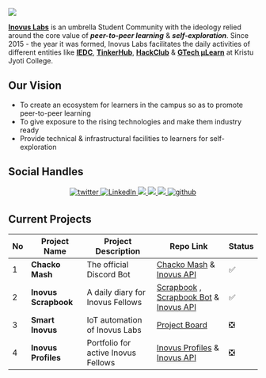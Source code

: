 ![](https://user-images.githubusercontent.com/44474792/187961960-ae728077-6fb4-4e40-b074-aa6fabb396ee.jpg)

[**Inovus Labs**](https://inovuslabs.org/) is an umbrella Student Community with the ideology relied around the core value of **_peer-to-peer learning_** & **_self-exploration_**. Since 2015 - the year it was formed, Inovus Labs facilitates the daily activities of different entities like [**IEDC**](https://iedc.startupmission.in/), [**TinkerHub**](https://tinkerhub.org/), [**HackClub**](https://kjcmt.hackclub.com/) & [**GTech µLearn**](https://mulearn.org/) at Kristu Jyoti College.

## Our Vision

- To create an ecosystem for learners in the campus so as to promote peer-to-peer learning
- To give exposure to the rising technologies and make them industry ready
- Provide technical & infrastructural facilities to learners for self-exploration

## Social Handles

<p align="center">
    <a href="https://twitter.com/InovusLabs" target="_blank">
        <img src=https://img.shields.io/badge/twitter-%2300acee.svg?&style=for-the-badge&logo=twitter&logoColor=white alt=twitter style="margin-bottom: 5px;" />
    </a>
    <a href=https://www.linkedin.com/company/inovuslabs target="_blank">
        <img alt="LinkedIn" src="https://img.shields.io/badge/linkedin%20-%230077B5.svg?&style=for-the-badge&logo=linkedin&logoColor=white"/>
    </a>
    <a href="https://instagram.com/inovuslabs">
        <img src="https://img.shields.io/badge/Instagram-E4405F?style=for-the-badge&logo=instagram&logoColor=white">
    </a>
    <a href="https://join.inovuslabs.org">
        <img src="https://img.shields.io/badge/Discord-7289DA?style=for-the-badge&logo=discord&logoColor=white">
    </a>
    <a href="https://medium.com/inovus-labs-iedc">
        <img src="https://img.shields.io/badge/Medium-12100E?style=for-the-badge&logo=medium&logoColor=white">
    </a>
    <a href="https://github.com/inovus-labs" target="_blank">
        <img src=https://img.shields.io/badge/github-%2324292e.svg?&style=for-the-badge&logo=github&logoColor=white alt=github style="margin-bottom: 5px;" />
    </a>
</p>

## Current Projects

| No | Project Name | Project Description | Repo Link | Status |
| --- | --- | --- | --- | --- |
| 1 | **Chacko Mash** | The official Discord Bot | [Chacko Mash](https://github.com/inovus-labs/chacko-mash) & [Inovus API](https://github.com/inovus-labs/inovus-api) | :white_check_mark: |
| 2 | **Inovus Scrapbook** | A daily diary for Inovus Fellows | [Scrapbook](https://github.com/inovus-labs/scrapbook) , [Scrapbook Bot](https://github.com/decoded-cipher/scrapbook-bot) & [Inovus API](https://github.com/inovus-labs/inovus-api)| :white_check_mark: |
| 3 | **Smart Inovus** | IoT automation of Inovus Labs | [Project Board](https://github.com/users/decoded-cipher/projects/8) | :negative_squared_cross_mark: |
| 4 | **Inovus Profiles** | Portfolio for active Inovus Fellows | [Inovus Profiles](https://github.com/inovus-labs/inovus-profiles) & [Inovus API](https://github.com/inovus-labs/inovus-api) | :negative_squared_cross_mark: |

